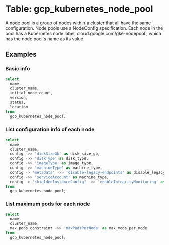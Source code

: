 # Table: gcp_kubernetes_node_pool

A node pool is a group of nodes within a cluster that all have the same configuration. Node pools use a NodeConfig specification. Each node in the pool has a Kubernetes node label, cloud.google.com/gke-nodepool , which has the node pool's name as its value.

## Examples

### Basic info

```sql
select
  name,
  cluster_name,
  initial_node_count,
  version,
  status,
  location
from
  gcp_kubernetes_node_pool;
```

### List configuration info of each node

```sql
select
  name,
  cluster_name,
  config ->> 'diskSizeGb' as disk_size_gb,
  config ->> 'diskType' as disk_type,
  config ->> 'imageType' as image_type,
  config ->> 'machineType' as machine_type,
  config -> 'metadata' ->> 'disable-legacy-endpoints' as disable_legacy_endpoints,
  config ->> 'serviceAccount' as machine_type,
  config -> 'shieldedInstanceConfig' ->> 'enableIntegrityMonitoring' as enable_integrity_monitoring
from
  gcp_kubernetes_node_pool;
```


### List maximum pods for each node

```sql
select
  name,
  cluster_name,
  max_pods_constraint ->> 'maxPodsPerNode' as max_mods_per_node
from
  gcp_kubernetes_node_pool;
```
